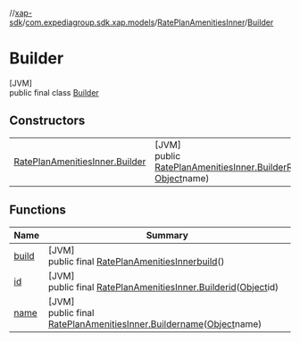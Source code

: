 //[xap-sdk](../../../../index.md)/[com.expediagroup.sdk.xap.models](../../index.md)/[RatePlanAmenitiesInner](../index.md)/[Builder](index.md)

# Builder

[JVM]\
public final class [Builder](index.md)

## Constructors

| | |
|---|---|
| [RatePlanAmenitiesInner.Builder](-rate-plan-amenities-inner.-builder.md) | [JVM]<br>public [RatePlanAmenitiesInner.Builder](index.md)[RatePlanAmenitiesInner.Builder](-rate-plan-amenities-inner.-builder.md)([Object](https://docs.oracle.com/javase/8/docs/api/java/lang/Object.html)id, [Object](https://docs.oracle.com/javase/8/docs/api/java/lang/Object.html)name) |

## Functions

| Name | Summary |
|---|---|
| [build](build.md) | [JVM]<br>public final [RatePlanAmenitiesInner](../index.md)[build](build.md)() |
| [id](id.md) | [JVM]<br>public final [RatePlanAmenitiesInner.Builder](index.md)[id](id.md)([Object](https://docs.oracle.com/javase/8/docs/api/java/lang/Object.html)id) |
| [name](name.md) | [JVM]<br>public final [RatePlanAmenitiesInner.Builder](index.md)[name](name.md)([Object](https://docs.oracle.com/javase/8/docs/api/java/lang/Object.html)name) |
